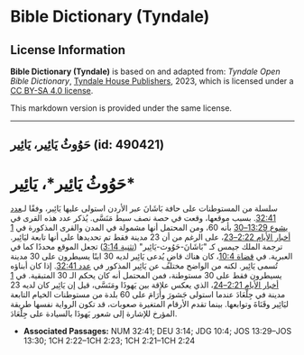 # Bible Dictionary (Tyndale)

## License Information

**Bible Dictionary (Tyndale)** is based on and adapted from: _Tyndale Open Bible Dictionary_, [Tyndale House Publishers](https://tyndaleopenresources.com/), 2023, which is licensed under a [CC BY-SA 4.0 license](https://creativecommons.org/licenses/by-sa/4.0/legalcode.en).

This markdown version is provided under the same license.



--------------------------------

## حَوُوثُ يَائِير، يَائِير (id: 490421)

حَوُوثُ يَائِير\*، يَائِير\*
============================

سلسلة من المستوطنات على حافة بَاشَانَ عبر الأردن استولى عليها يَائِير، وفقًا لـ[عدد 32:41](https://ref.ly/Num32:41). بسبب موقعها، وقعت في حصة نصف سبط مَنَسَّى. يُذكر عدد هذه القرى في [يشوع 13:29–30](https://ref.ly/Josh13:29-Josh13:30) بأنه 60، ومن المحتمل أنها مشمولة في المدن والقرى المذكورة في [1 أخبار الأيام 2:22–23](https://ref.ly/1Chr2:22-1Chr2:23)، على الرغم من أن 23 مدينة فقط تم تحديدها على أنها تابعة ليَائِير. ترجمة الملك جيمس كـ "بَاشَانَ\-حَوُوث\-يَائِير" ([تثنية 3:14](https://ref.ly/Deut3:14)) تجعل الموقع محددًا كما في العبرية. في [قضاة 10:4](https://ref.ly/Judg10:4)، كان هناك قاضٍ يُدعى يَائِير لديه 30 ابنًا يسيطرون على 30 مدينة تُسمى يَائِير. لكنه من الواضح مختلف عن يَائِير المذكور في [عدد 32:41](https://ref.ly/Num32:41). إذا كان أبناؤه يسيطرون فقط على 30 مستوطنة، فمن المحتمل أنه كان يحكم الـ 30 المتبقية. في [1 أخبار الأيام 2:21–24](https://ref.ly/1Chr2:21-1Chr2:24)، الذي يعكس علاقة بين يَهوذَا ومَنَسَّى، قيل إن يَائِير كان لديه 23 مدينة في جِلْعَادَ عندما استولى جَشورَ وأَرَامَ على 60 بلدة من مستوطنات الخيام التابعة ليَائِير وقَنَاةَ وتوابعها. بينما تقدم الأرقام المتغيرة صعوبات، قد تكون الرواية نفسها طريقة المؤرخ للإشارة إلى شعور يَهوذَا بالسيادة على جِلْعَادَ.

* **Associated Passages:** NUM 32:41; DEU 3:14; JDG 10:4; JOS 13:29–JOS 13:30; 1CH 2:22–1CH 2:23; 1CH 2:21–1CH 2:24


